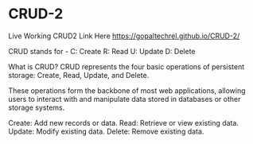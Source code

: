 # CRUD-2

Live Working CRUD2 Link Here
  https://gopaltechrel.github.io/CRUD-2/

CRUD stands for -
C: Create
R: Read
U: Update
D: Delete


What is CRUD?
CRUD represents the four basic operations of persistent storage: Create, Read, Update, and Delete.

These operations form the backbone of most web applications, allowing users to interact with and manipulate data stored in databases or other storage systems.

Create: Add new records or data.
Read: Retrieve or view existing data.
Update: Modify existing data.
Delete: Remove existing data.
